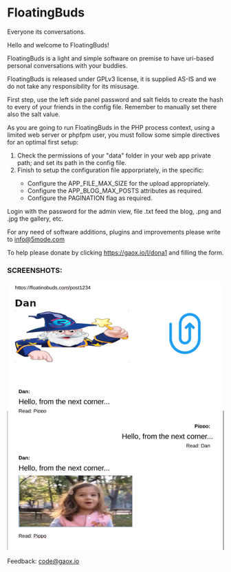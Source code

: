 # FloatingBuds
Everyone its conversations.

Hello and welcome to FloatingBuds!<br>
	   
FloatingBuds is a light and simple software on premise to have uri-based personal conversations with your buddies.<br>
	   
FloatingBuds is released under GPLv3 license, it is supplied AS-IS and we do not take any responsibility for its misusage.<br>
	   
First step, use the left side panel password and salt fields to create the hash to every of your friends in the config file. Remember to manually set there also the salt value.<br>
	   
As you are going to run FloatingBuds in the PHP process context, using a limited web server or phpfpm user, you must follow some simple directives for an optimal first setup:<br>

 <ol>
 <li>Check the permissions of your "data" folder in your web app private path; and set its path in the config file.</li>
     <li>Finish to setup the configuration file apporpriately, in the specific:</li>
     <ul>
       <li>Configure the APP_FILE_MAX_SIZE for the upload appropriately.</li>
       <li>Configure the APP_BLOG_MAX_POSTS attributes as required.</li>
       <li>Configure the PAGINATION flag as required.</li>	      
     </ul>
 </ol>

Login with the password for the admin view, file .txt feed the blog, .png and .jpg the gallery, etc.

For any need of software additions, plugins and improvements please write to <a href="mailto:info@5mode.com">info@5mode.com</a>  

To help please donate by clicking <a href="https://gaox.io/l/dona1">https://gaox.io/l/dona1</a> and filling the form.   

### SCREENSHOTS:

![FloatingBuds depict](/Public/static/res/depict.png)
    
Feedback: <a href="mailto:code@gaox.io">code@gaox.io</a>
